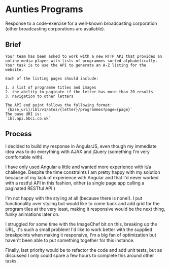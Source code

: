 # Aunties Programs

Response to a code-exercise for a well-known broadcasting corporation (other broadcasting corporations are available).

## Brief

```
Your team has been asked to work with a new HTTP API that provides an online media player with lists of programmes sorted alphabetically. Your task is to use the API to generate an A-Z listing for the website.

Each of the listing pages should include:

1. a list of programme titles and images
2. the ability to paginate if the letter has more than 20 results
3. navigation to other letters

The API end point follows the following format:
`{base_uri}/ibl/v1/atoz/{letter}/programmes?page={page}`
The base URI is:
`ibl.api.bbci.co.uk`
```

## Process 

I decided to build my response in AngularJS, even though my immediate idea was to do everything with AJAX and jQuery (something I'm very comfortable with).

I have only used Angular a little and wanted more experience with it/a challenge. Despite the time constraints I am pretty happy with my solution because of my lack of experience with Angular and that I'd never worked with a restful API in this fashion, either (a single page app calling a paginated RESTful API.)

I'm not happy with the styling at all (because there is none!). I put functionality over styling but would like to come back and add grid for the program tiles at the very least, making it responsive would be the next thing, funky animations later on. 

I struggled for some time with the ImageChef bit on this, breaking up the URL, it's such a small problem! I'd like to work better with the supplied breakpoints when making it responsive, I'm a big fan of optimization but haven't been able to put something together for this instance.

Finally, last priority would be to refactor the code and add unit tests, but as discussed I only could spare a few hours to complete this around other tasks.

